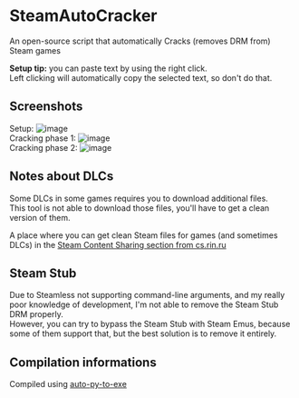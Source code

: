 # SteamAutoCracker
An open-source script that automatically Cracks (removes DRM from) Steam games

**Setup tip:** you can paste text by using the right click.\
Left clicking will automatically copy the selected text, so don't do that.

## Screenshots
Setup:
![image](https://user-images.githubusercontent.com/101492671/158049430-d1d7f352-4060-4266-bd9a-5e022c365a29.png)\
Cracking phase 1:
![image](https://user-images.githubusercontent.com/101492671/158049508-20a821c0-22cd-46fe-b6ee-1ef4551cbfc7.png)\
Cracking phase 2:
![image](https://user-images.githubusercontent.com/101492671/158049553-5b41d992-d144-4851-b6cb-ed3eeb528b82.png)

## Notes about DLCs
Some DLCs in some games requires you to download additional files.\
This tool is not able to download those files, you'll have to get a clean version of them.

A place where you can get clean Steam files for games (and sometimes DLCs) in the [Steam Content Sharing section from cs.rin.ru](https://cs.rin.ru/forum/viewforum.php?f=22)

## Steam Stub
Due to Steamless not supporting command-line arguments, and my really poor knowledge of development, I'm not able to remove the Steam Stub DRM properly.\
However, you can try to bypass the Steam Stub with Steam Emus, because some of them support that, but the best solution is to remove it entirely.

## Compilation informations
Compiled using [auto-py-to-exe](https://pypi.org/project/auto-py-to-exe/)
